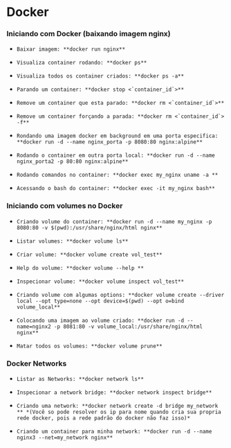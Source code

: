 # Docker

### Iniciando com Docker (baixando imagem nginx)
-     Baixar imagem: **docker run nginx**
-     Visualiza container rodando: **docker ps**
-     Visualiza todos os container criados: **docker ps -a**
-     Parando um container: **docker stop <`container_id`>**
-     Remove um container que esta parado: **docker rm <`container_id`>** 
-     Remove um container forçando a parada: **docker rm <`container_id`> -f**
-     Rondando uma imagem docker em background em uma porta especifica: **docker run -d --name nginx_porta -p 8080:80 nginx:alpine**
-     Rodando o container em outra porta local: **docker run -d --name nginx_porta2 -p 80:80 nginx:alpine**
-     Rodando comandos no container: **docker exec my_nginx uname -a **
-     Acessando o bash do container: **docker exec -it my_nginx bash**

### Iniciando com volumes no Docker
-     Criando volume do container: **docker run -d --name my_nginx -p 8080:80 -v $(pwd):/usr/share/nginx/html nginx**
-     Listar volumes: **docker volume ls**
-     Criar volume: **docker volume create vol_test**
-     Help do volume: **docker volume --help **
-     Inspecionar volume: **docker volume inspect vol_test**
-     Criando volume com algumas options: **docker volume create --driver local --opt type=none --opt device=$(pwd) --opt o=bind volume_local**
-     Colocando uma imagem ao volume criado: **docker run -d --name=nginx2 -p 8081:80 -v volume_local:/usr/share/nginx/html nginx**
-     Matar todos os volumes: **docker volume prune**

### Docker Networks
-     Listar as Networks: **docker network ls**
-     Inspecionar a network bridge: **docker network inspect bridge**
-     Criando uma network: **docker network create -d bridge my_network ** *(Você so pode resolver os ip para nome quando cria sua propria rede docker, pois a rede padrão do docker não faz isso)*
-     Criando um container para minha network: **docker run -d --name nginx3 --net=my_network nginx**


